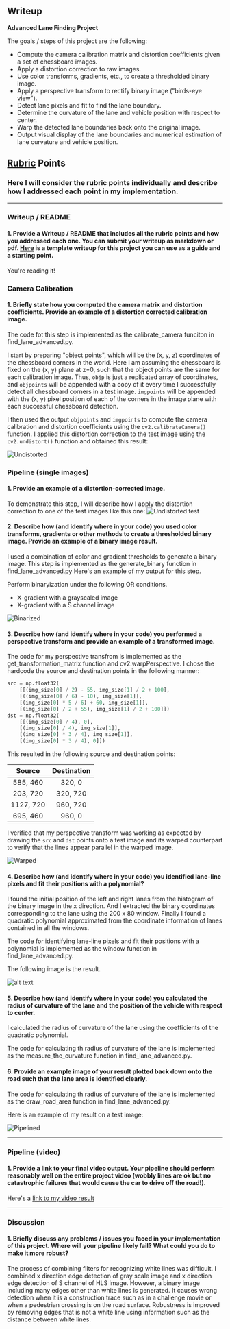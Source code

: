 ## Writeup

**Advanced Lane Finding Project**

The goals / steps of this project are the following:

* Compute the camera calibration matrix and distortion coefficients given a set of chessboard images.
* Apply a distortion correction to raw images.
* Use color transforms, gradients, etc., to create a thresholded binary image.
* Apply a perspective transform to rectify binary image ("birds-eye view").
* Detect lane pixels and fit to find the lane boundary.
* Determine the curvature of the lane and vehicle position with respect to center.
* Warp the detected lane boundaries back onto the original image.
* Output visual display of the lane boundaries and numerical estimation of lane curvature and vehicle position.

[//]: # (Image References)

[image1]: ./examples/undistort_output.png "Undistorted"
[image2]: ./test_images/test1.jpg "Road Transformed"
[image3]: ./examples/binary_combo_example.jpg "Binary Example"
[image4]: ./examples/warped_straight_lines.jpg "Warp Example"
[image5]: ./examples/color_fit_lines.jpg "Fit Visual"
[image6]: ./examples/example_output.jpg "Output"
[video1]: ./project_video.mp4 "Video"
[undist]: ./figures/undistorted/calibration1_undistorted.jpg "Undistorted"
[undist_test]: ./figures/undistorted/straight_lines1_undistorted.jpg "Undistorted test"
[binary]: ./figures/binary_images/test1_binarized.jpg "Binarized"
[warped]: ./figures/warped_images/test1_warped.jpg "Warped"
[lane]: ./output_images/window/test2_window.jpg "Found lanes"
[pipelined]: ./figures/pipelined/pipelined.png "Pipelined"


## [Rubric](https://review.udacity.com/#!/rubrics/571/view) Points

### Here I will consider the rubric points individually and describe how I addressed each point in my implementation.  

---

### Writeup / README

#### 1. Provide a Writeup / README that includes all the rubric points and how you addressed each one.  You can submit your writeup as markdown or pdf.  [Here](https://github.com/udacity/CarND-Advanced-Lane-Lines/blob/master/writeup_template.md) is a template writeup for this project you can use as a guide and a starting point.  

You're reading it!

### Camera Calibration

#### 1. Briefly state how you computed the camera matrix and distortion coefficients. Provide an example of a distortion corrected calibration image.

The code fot this step is implemented as the calibrate_camera funciton in find_lane_advanced.py.

I start by preparing "object points", which will be the (x, y, z) coordinates of the chessboard corners in the world. Here I am assuming the chessboard is fixed on the (x, y) plane at z=0, such that the object points are the same for each calibration image.  Thus, `objp` is just a replicated array of coordinates, and `objpoints` will be appended with a copy of it every time I successfully detect all chessboard corners in a test image.  `imgpoints` will be appended with the (x, y) pixel position of each of the corners in the image plane with each successful chessboard detection.  

I then used the output `objpoints` and `imgpoints` to compute the camera calibration and distortion coefficients using the `cv2.calibrateCamera()` function.  I applied this distortion correction to the test image using the `cv2.undistort()` function and obtained this result: 

![Undistorted][undist]

### Pipeline (single images)

#### 1. Provide an example of a distortion-corrected image.

To demonstrate this step, I will describe how I apply the distortion correction to one of the test images like this one:
![Undistorted test][undist_test]

#### 2. Describe how (and identify where in your code) you used color transforms, gradients or other methods to create a thresholded binary image.  Provide an example of a binary image result.

I used a combination of color and gradient thresholds to generate a binary image. This step is implemented as the generate_binary function in find_lane_advanced.py  Here's an example of my output for this step.

Perform binaryization under the following OR conditions.

* X-gradient with a grayscaled image
* X-gradient with a S channel image

![Binarized][binary]

#### 3. Describe how (and identify where in your code) you performed a perspective transform and provide an example of a transformed image.

The code for my perspective transfrom is implemented as the get_transformation_matrix function and cv2.warpPerspective. I chose the hardcode the source and destination points in the following manner:

```python
src = np.float32(
    [[(img_size[0] / 2) - 55, img_size[1] / 2 + 100],
    [((img_size[0] / 6) - 10), img_size[1]],
    [(img_size[0] * 5 / 6) + 60, img_size[1]],
    [(img_size[0] / 2 + 55), img_size[1] / 2 + 100]])
dst = np.float32(
    [[(img_size[0] / 4), 0],
    [(img_size[0] / 4), img_size[1]],
    [(img_size[0] * 3 / 4), img_size[1]],
    [(img_size[0] * 3 / 4), 0]])
```

This resulted in the following source and destination points:

| Source        | Destination   | 
|:-------------:|:-------------:| 
| 585, 460      | 320, 0        | 
| 203, 720      | 320, 720      |
| 1127, 720     | 960, 720      |
| 695, 460      | 960, 0        |

I verified that my perspective transform was working as expected by drawing the `src` and `dst` points onto a test image and its warped counterpart to verify that the lines appear parallel in the warped image.

![Warped][warped]

#### 4. Describe how (and identify where in your code) you identified lane-line pixels and fit their positions with a polynomial?

I found the initial position of the left and right lanes from the histogram of the binary image in the x direction. And I extracted the binary coordinates corresponding to the lane using the 200 x 80 window. Finally I found a quadratic polynomial approximated from the coordinate information of lanes contained in all the windows.

The code for identifying lane-line pixels and fit their positions with a polynomial is implemented as the window function in find_lane_advanced.py.

The following image is the result.

![alt text][lane]

#### 5. Describe how (and identify where in your code) you calculated the radius of curvature of the lane and the position of the vehicle with respect to center.


I calculated the radius of curvature of the lane using the coefficients of the quadratic polynomial.

The code for calculating th radius of curvature of the lane is implemented as the measure_the_curvature function in find_lane_advanced.py.

#### 6. Provide an example image of your result plotted back down onto the road such that the lane area is identified clearly.

The code for calculating th radius of curvature of the lane is implemented as the draw_road_area function in find_lane_advanced.py.

Here is an example of my result on a test image:

![Pipelined][pipelined]

---

### Pipeline (video)

#### 1. Provide a link to your final video output.  Your pipeline should perform reasonably well on the entire project video (wobbly lines are ok but no catastrophic failures that would cause the car to drive off the road!).

Here's a [link to my video result](./project_video_lane_found.mp4)

---

### Discussion

#### 1. Briefly discuss any problems / issues you faced in your implementation of this project.  Where will your pipeline likely fail?  What could you do to make it more robust?

The process of combining filters for recognizing white lines was difficult. I combined x direction edge detection of gray scale image and x direction edge detection of S channel of HLS image. However, a binary image including many edges other than white lines is generated. It causes wrong detection when it is a construction trace such as in a challenge movie or when a pedestrian crossing is on the road surface. Robustness is improved by removing edges that is not a white line using information such as the distance between white lines.
